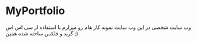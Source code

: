 # MyPortfolio
وب سایت شخصی
 در این وب سایت نمونه کار هام رو میزارم با استفاده از سی اس اس گرید و فلکس ساخته شده همین ;)
